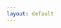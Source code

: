 ```yaml
---
layout: default
---
```

<!DOCTYPE html>
<html lang="en">
<head>
    <meta charset="UTF-8">
    <meta name="viewport" content="width=device-width, initial-scale=1.0">
    <title>CH EN Fall 2025 Schedule Planner</title>
    <script src="https://cdn.plot.ly/plotly-latest.min.js"></script>
    <style>
        /* ... your existing body, #controls-container, #group-toggles styles ... */
        
        /* Styles for Course Filter Checkboxes (adjust if you renamed #filter-checkboxes) */
        #course-filter-checkboxes {
            display: flex; flex-wrap: wrap; gap: 8px 12px;
            /* max-height: 200px; overflow-y: auto; */
            border: 1px solid #ddd; padding: 10px; background-color: #f9f9f9;
        }
        #course-filter-checkboxes > div {
            /* flex-basis: calc(33.333% - 12px); 3 columns, adjust as needed */
            box-sizing: border-box; display: flex; align-items: center; margin-bottom: 5px;
        }
        #course-filter-checkboxes input[type="checkbox"] { margin-right: 5px; }
        #course-filter-checkboxes label { white-space: nowrap; overflow: hidden; text-overflow: ellipsis; cursor: pointer; }

        /* NEW: Styles for Instructor Filter Checkboxes */
        #instructor-filter-container { margin-top: 15px; }
        #instructor-filter-checkboxes {
            display: flex; flex-wrap: wrap; gap: 8px 12px;
            /* max-height: 150px; Adjust height as needed */
            /* overflow-y: auto; */
            border: 1px solid #ddd; padding: 10px; background-color: #f9f9f9;
            margin-top: 5px; /* Space below the instructor filter buttons */
        }
        #instructor-filter-checkboxes > div { /* Wrapper for each instructor checkbox */
            /* flex-basis: calc(33.333% - 12px); Aim for 3 columns, adjust as needed */
            box-sizing: border-box; display: flex; align-items: center; margin-bottom: 5px;
        }
        #instructor-filter-checkboxes input[type="checkbox"] { margin-right: 5px; }
        #instructor-filter-checkboxes label { white-space: nowrap; overflow: hidden; text-overflow: ellipsis; cursor: pointer; }
        hr { margin-top: 15px; margin-bottom: 15px; border: 0; border-top: 1px solid #eee; }
    </style>
</head>
<body>
    <h1>CH EN Fall 2025 Schedule Planner B</h1>

    <div id="controls-container">
        <h2>Filter Courses</h2>
        <button id="select-all-courses-btn">Select All Courses</button> <button id="deselect-all-courses-btn">Deselect All Courses</button> <div id="group-toggles">
        </div>
        <hr> 
        <div id="course-filter-checkboxes"> </div>
        <hr>

        <div id="instructor-filter-container">
            <h3>Filter by Instructor</h3>
            <button id="select-all-instructors-btn">Select All Instructors</button>
            <button id="deselect-all-instructors-btn">Deselect All Instructors</button>
            <div id="instructor-filter-checkboxes">
            </div>
        </div>
    </div>

    <div id="schedule-chart-container" class="plotly-container">
    </div>

    <script>
// Place this inside the <script> tags, updating existing JavaScript

let allCourseEvents = [];
let allTaskNames = [];
let allInstructorNames = []; // NEW: To store unique instructor names
let masterCourseColorMap = {}; 
let isProgrammaticChange = false; // Flag to prevent event listener loops

function getInstructorsForCourse(courseName) {
    // Find the first event for this course to get its instructor list
    // (assuming instructors are consistent for all events of a given course Task)
    const event = allCourseEvents.find(ev => ev.Task === courseName);
    if (event && Array.isArray(event.Resource)) {
        return event.Resource.filter(instr => instr && instr !== "N/A"); // Return list of actual instructors
    }
    return [];
}

function getCoursesByInstructor(instructorName) {
    const courses = new Set();
    allCourseEvents.forEach(event => {
        if (Array.isArray(event.Resource) && event.Resource.includes(instructorName)) {
            courses.add(event.Task);
        }
    });
    return Array.from(courses);
}

function doesInstructorTeachOtherSelectedCourses(instructorName, excludeCourseName) {
    // Checks if 'instructorName' teaches any course that is currently selected,
    // other than 'excludeCourseName'.
    for (const taskName of allTaskNames) {
        if (taskName === excludeCourseName) continue;

        const courseCheckboxId = `cb-course-${taskName.replace(/[^a-zA-Z0-9-_]/g, '')}`;
        const courseCheckbox = document.getElementById(courseCheckboxId);
        if (courseCheckbox && courseCheckbox.checked) { // If this other course is selected
            const instructorsOfThisCourse = getInstructorsForCourse(taskName);
            if (instructorsOfThisCourse.includes(instructorName)) {
                return true; // Yes, the instructor teaches another selected course
            }
        }
    }
    return false; // No, the instructor does not teach other selected courses
}

function isCourseTaughtByOtherSelectedInstructors(courseName, excludeInstructorName) {
    // Checks if 'courseName' is taught by any instructor (other than 'excludeInstructorName')
    // who is currently selected.
    const instructorsOfThisCourse = getInstructorsForCourse(courseName);
    for (const instrName of instructorsOfThisCourse) {
        if (instrName === excludeInstructorName) continue;

        const instrCheckboxId = `cb-instructor-${instrName.replace(/[^a-zA-Z0-9-_]/g, '')}`;
        const instrCheckbox = document.getElementById(instrCheckboxId);
        if (instrCheckbox && instrCheckbox.checked) { // If this other instructor is selected
            return true; // Yes, the course is taught by another selected instructor
        }
    }
    return false; // No, not taught by any other selected instructor
}

// --- Configuration for the chart (days, hours, y-axis, etc. - REMAINS THE SAME) ---
// ... (const daysOfWeekOrdered, hourTickStart, hourTickEnd, yAxisPlotRange, etc. as before) ...
const daysOfWeekOrdered = ['Monday', 'Tuesday', 'Wednesday', 'Thursday', 'Friday'];
const hourTickStart = 7; const hourTickEnd = 19;
const yAxisPlotRange = [hourTickEnd + 0.5, hourTickStart - 0.5]; 
const yShapeMinVal = hourTickStart - 0.5; const yShapeMaxVal = hourTickEnd + 0.5;  
const ytickvals = []; const yticktext = [];
for (let hVal = hourTickStart; hVal <= hourTickEnd; hVal++) {
    ytickvals.push(hVal);
    let labelHourVal = hVal % 12 !== 0 ? hVal % 12 : 12;
    let amPmVal = hVal < 12 || hVal === 24 ? "AM" : "PM";
    if (hVal === 0) { labelHourVal = 12; amPmVal = "AM"; }
    if (hVal === 12) { labelHourVal = 12; amPmVal = "PM"; }
    yticktext.push(`${labelHourVal} ${amPmVal}`);
}

// --- setupFilters function (Update button IDs) ---
function setupFilters(courseTasks) {
    console.log("setupFilters called with tasks:", courseTasks);
    const courseCheckboxesDiv = document.getElementById('course-filter-checkboxes'); // Use new ID
    if (!courseCheckboxesDiv) { /* ... error handling ... */ return; }
    courseCheckboxesDiv.innerHTML = ''; 
    if (!courseTasks || courseTasks.length === 0) { /* ... warning ... */ return; }
    
    courseTasks.forEach(courseName => { /* ... create course checkboxes as before, using cb-${courseName} for ID ... */
        const checkboxId = `cb-course-${courseName.replace(/[^a-zA-Z0-9-_]/g, '')}`; // More robust ID
        const checkbox = document.createElement('input');
        checkbox.type = 'checkbox'; checkbox.id = checkboxId; checkbox.value = courseName;
        checkbox.checked = false; //checkbox.addEventListener('change', updateChart);
        // Inside setupFilters function:
        // Replace the simple: checkbox.addEventListener('change', updateChart);
        // With this more detailed event listener:

        checkbox.addEventListener('change', function(e) {
            if (isProgrammaticChange) return; // Prevent feedback loop if this change was code-triggered

            isProgrammaticChange = true; // Set flag for programmatic changes

            const courseNameChanged = e.target.value;
            const isNowChecked = e.target.checked;
            const instructorsForThisCourse = getInstructorsForCourse(courseNameChanged);

            if (isNowChecked) {
                // When a course is checked, ensure its instructors are also checked.
                instructorsForThisCourse.forEach(instrName => {
                    const instrCheckboxId = `cb-instructor-${instrName.replace(/[^a-zA-Z0-9-_]/g, '')}`;
                    const instrCheckbox = document.getElementById(instrCheckboxId);
                    if (instrCheckbox && !instrCheckbox.checked) {
                        instrCheckbox.checked = true;
                        // Note: We are not dispatching 'change' on instrCheckbox to avoid complex loops.
                        // updateChart() at the end will read all current states.
                    }
                });
            } else {
                // When a course is UNCHECKED, uncheck its instructors ONLY IF those instructors
                // no longer teach any *other* courses that are still selected.
                instructorsForThisCourse.forEach(instrName => {
                    if (!doesInstructorTeachOtherSelectedCourses(instrName, courseNameChanged)) {
                        const instrCheckboxId = `cb-instructor-${instrName.replace(/[^a-zA-Z0-9-_]/g, '')}`;
                        const instrCheckbox = document.getElementById(instrCheckboxId);
                        if (instrCheckbox && instrCheckbox.checked) {
                            instrCheckbox.checked = false;
                        }
                    }
                });
            }
            
            updateChart(); // Update the chart based on the new state of all checkboxes
            isProgrammaticChange = false; // Reset flag
        });
        const label = document.createElement('label');
        label.htmlFor = checkboxId; label.appendChild(document.createTextNode(courseName));
        const wrapper = document.createElement('div');
        wrapper.appendChild(checkbox); wrapper.appendChild(label);
        courseCheckboxesDiv.appendChild(wrapper);
        
        
    });

    // Use new button IDs
    const selectAllBtn = document.getElementById('select-all-courses-btn');
    if (selectAllBtn) {
        selectAllBtn.addEventListener('click', () => { 
            if (isProgrammaticChange) return;
            isProgrammaticChange = true;
            courseTasks.forEach(courseName => { 
                const cb = document.getElementById(`cb-course-${courseName.replace(/[^a-zA-Z0-9-_]/g, '')}`); 
                if(cb) cb.checked = true; 
            });
            // After selecting all courses, you might want to also select all relevant instructors
            // For simplicity now, we'll let individual selections handle cross-filter updates,
            // or the user can click "Select All Instructors".
            // A more advanced "Select All Courses" could also try to update instructor states intelligently.
            updateChart();
            isProgrammaticChange = false;
        });
    }

    const deselectAllBtn = document.getElementById('deselect-all-courses-btn');
    if (deselectAllBtn) {
        deselectAllBtn.addEventListener('click', () => { 
            if (isProgrammaticChange) return;
            isProgrammaticChange = true;
            courseTasks.forEach(courseName => { 
                const cb = document.getElementById(`cb-course-${courseName.replace(/[^a-zA-Z0-9-_]/g, '')}`); 
                if(cb) cb.checked = false;
                // When deselecting all courses, we might also want to deselect all instructors
                // that ONLY teach these courses. This follows the complex logic.
                // For simplicity, "Deselect All Courses" just deselects courses for now.
                // The linked deselection logic will primarily trigger from individual unchecks.
            });
            // To be fully robust, deselecting all courses should then ensure instructors are
            // deselected if they no longer teach any selected courses.
            // This requires iterating through all instructors and calling doesInstructorTeachOtherSelectedCourses.
            // Let's simplify for now: "Deselect All" buttons are "master overrides" for their category.
            // The individual checkbox logic handles the intricate linking.
            // Re-evaluating all instructor checkboxes after deselecting all courses:
            allInstructorNames.forEach(instrName => {
                if (!doesInstructorTeachOtherSelectedCourses(instrName, null)) { // null as no specific course excluded
                    const instrCheckboxId = `cb-instructor-${instrName.replace(/[^a-zA-Z0-9-_]/g, '')}`;
                    const instrCheckbox = document.getElementById(instrCheckboxId);
                    if (instrCheckbox) instrCheckbox.checked = false;
                }
            });
            updateChart();
            isProgrammaticChange = false;
        });
    }
    console.log("setupFilters finished successfully.");
}

// --- setupGroupToggles function (No changes needed in its internal logic) ---
// function setupGroupToggles(allUniqueTaskNames, definedGroups) { ... } (Keep as is)
function setupGroupToggles(allCourseTaskNamesForCheckboxes, definedGroups) {
    console.log("setupGroupToggles called with defined groups:", definedGroups);
    const groupTogglesDiv = document.getElementById('group-toggles');
    if (!groupTogglesDiv) { console.error("Element with ID 'group-toggles' not found!"); return; }
    groupTogglesDiv.innerHTML = ''; 
    if (Object.keys(definedGroups).length === 0) { console.warn("No groups defined."); return; }
    const sortedGroupNames = Object.keys(definedGroups).sort();
    sortedGroupNames.forEach(groupName => {
        const coursesInGroup = definedGroups[groupName];
        if (coursesInGroup.length === 0) return;
        const groupControlP = document.createElement('p');
        groupControlP.style.fontWeight = 'bold';
        groupControlP.textContent = `${groupName} (${coursesInGroup.length} courses): `;
        const groupButtonSelect = document.createElement('button');
        groupButtonSelect.textContent = `Select Group`;
        // Inside setupGroupToggles, for a group's "Select Group" button:
        groupButtonSelect.addEventListener('click', () => {
            isProgrammaticChange = true;
            const instructorsToAlsoCheck = new Set();

            coursesInGroup.forEach(courseNameInGroup => {
                const courseCheckbox = document.getElementById(`cb-course-${courseNameInGroup.replace(/[^a-zA-Z0-9-_]/g, '')}`);
                if (courseCheckbox && !courseCheckbox.checked) {
                    courseCheckbox.checked = true;
                }
                // Collect instructors for these courses
                const instructorsForThisCourse = getInstructorsForCourse(courseNameInGroup);
                instructorsForThisCourse.forEach(instr => instructorsToAlsoCheck.add(instr));
            });

            instructorsToAlsoCheck.forEach(instrName => {
                const instrCheckboxId = `cb-instructor-${instrName.replace(/[^a-zA-Z0-9-_]/g, '')}`;
                const instrCheckbox = document.getElementById(instrCheckboxId);
                if (instrCheckbox && !instrCheckbox.checked) {
                    instrCheckbox.checked = true;
                }
            });

            isProgrammaticChange = false;
            updateChart();
        });
        const groupButtonDeselect = document.createElement('button');
        groupButtonDeselect.textContent = `Deselect Group`;
        groupButtonDeselect.addEventListener('click', () => {
            if (isProgrammaticChange) return; // Should not be strictly necessary here as it's a primary user action
                                             // but good if this function itself could be called programmatically.
                                             // Let's assume user click is the entry point.
            isProgrammaticChange = true; // Set flag: subsequent changes are programmatic

            console.log(`User deselected group: ${groupName}`);

            coursesInGroup.forEach(courseNameInGroup => {
                const courseCheckboxId = `cb-course-${courseNameInGroup.replace(/[^a-zA-Z0-9-_]/g, '')}`;
                const courseCheckbox = document.getElementById(courseCheckboxId);
                if (courseCheckbox && courseCheckbox.checked) {
                    console.log(` Programmatically unchecking course: ${courseNameInGroup}`);
                    courseCheckbox.checked = false;
                }
                
                // Now, check the instructors of this just-deselected course
                const instructorsForThisCourse = getInstructorsForCourse(courseNameInGroup);
                instructorsForThisCourse.forEach(instrName => {
                    // Check if this instructor still teaches any OTHER course that remains selected
                    // The 'courseNameInGroup' is now effectively deselected for this check.
                    if (!doesInstructorTeachOtherSelectedCourses(instrName, null)) { 
                        // Passing null as excludeCourseName, or we can pass courseNameInGroup.
                        // doesInstructorTeachOtherSelectedCourses iterates ALL selected courses.
                        // Since courseNameInGroup's checkbox is now false, it won't be counted by the helper.
                        const instrCheckboxId = `cb-instructor-${instrName.replace(/[^a-zA-Z0-9-_]/g, '')}`;
                        const instrCheckbox = document.getElementById(instrCheckboxId);
                        if (instrCheckbox && instrCheckbox.checked) {
                            console.log(` Programmatically unchecking instructor: ${instrName} (no other selected courses found for them)`);
                            instrCheckbox.checked = false;
                        }
                    }
                });
            });

            isProgrammaticChange = false; // Reset flag
            updateChart(); // Update the chart once after all changes
        });
        
        groupControlP.appendChild(groupButtonSelect); // This was already there
        groupControlP.appendChild(groupButtonDeselect);
        groupTogglesDiv.appendChild(groupControlP);
    });
    console.log("setupGroupToggles finished successfully.");
}


// --- defineCourseGroupsFromData function (No changes needed in its internal logic) ---
// function defineCourseGroupsFromData(allEvents) { ... } (Keep as is, using event.CourseGroup)
function defineCourseGroupsFromData(allEvents) {
    console.log("defineCourseGroupsFromData called. Events received:", allEvents ? allEvents.length : 0);
    const groups = {};
    if (!allEvents) return groups;
    allEvents.forEach(event => {
        if (!event || typeof event.Task === 'undefined') return;
        const groupName = event.CourseGroup || "Uncategorized"; 
        const taskName = event.Task;
        if (!groups[groupName]) groups[groupName] = new Set();
        groups[groupName].add(taskName);
    });
    const finalGroups = {};
    Object.keys(groups).sort().forEach(groupName => {
         finalGroups[groupName] = Array.from(groups[groupName]).sort();
    });
    console.log("Defined groups:", finalGroups);
    return finalGroups;
}


// --- NEW: Function to setup instructor filter checkboxes ---
function setupInstructorFilters(instructorNames) {
    console.log("setupInstructorFilters called with instructors:", instructorNames);
    const instructorCheckboxesDiv = document.getElementById('instructor-filter-checkboxes');
    if (!instructorCheckboxesDiv) {
        console.error("Element with ID 'instructor-filter-checkboxes' not found!");
        return;
    }
    instructorCheckboxesDiv.innerHTML = '';
    if (!instructorNames || instructorNames.length === 0) {
        console.warn("setupInstructorFilters: No instructor names to create checkboxes for.");
        instructorCheckboxesDiv.innerHTML = "<p>No instructors found in data.</p>";
        return;
    }

    instructorNames.forEach(name => {
        // Sanitize instructorName for ID: replace spaces, special chars, etc.
        const instructorId = `cb-instructor-${name.replace(/[^a-zA-Z0-9-_]/g, '')}`;
        const checkbox = document.createElement('input');
        checkbox.type = 'checkbox';
        checkbox.id = instructorId;
        checkbox.value = name;
        checkbox.checked = false; // Default to selected
        // checkbox.addEventListener('change', updateChart);
        // Inside setupInstructorFilters function:
        // Replace the simple: checkbox.addEventListener('change', updateChart);
        // With this more detailed event listener:

        checkbox.addEventListener('change', function(e) {
            if (isProgrammaticChange) return; // Prevent feedback loop

            isProgrammaticChange = true; // Set flag

            const instructorNameChanged = e.target.value;
            const isNowChecked = e.target.checked;
            const coursesByThisInstructor = getCoursesByInstructor(instructorNameChanged);

            if (isNowChecked) {
                // When an instructor is checked, ensure their courses are also checked.
                coursesByThisInstructor.forEach(courseName => {
                    const courseCheckboxId = `cb-course-${courseName.replace(/[^a-zA-Z0-9-_]/g, '')}`;
                    const courseCheckbox = document.getElementById(courseCheckboxId);
                    if (courseCheckbox && !courseCheckbox.checked) {
                        courseCheckbox.checked = true;
                    }
                });
            } else {
                // When an instructor is UNCHECKED, uncheck their courses ONLY IF those courses
                // are not also taught by another instructor who is still selected.
                coursesByThisInstructor.forEach(courseName => {
                    if (!isCourseTaughtByOtherSelectedInstructors(courseName, instructorNameChanged)) {
                        const courseCheckboxId = `cb-course-${courseName.replace(/[^a-zA-Z0-9-_]/g, '')}`;
                        const courseCheckbox = document.getElementById(courseCheckboxId);
                        if (courseCheckbox && courseCheckbox.checked) {
                            courseCheckbox.checked = false;
                        }
                    }
                });
            }

            updateChart(); // Update the chart based on the new state of all checkboxes
            isProgrammaticChange = false; // Reset flag
        });

        const label = document.createElement('label');
        label.htmlFor = instructorId;
        label.appendChild(document.createTextNode(name));
        
        const wrapper = document.createElement('div');
        wrapper.appendChild(checkbox);
        wrapper.appendChild(label);
        instructorCheckboxesDiv.appendChild(wrapper);
    });

    document.getElementById('select-all-instructors-btn').addEventListener('click', () => {
        instructorNames.forEach(name => {
            const instructorId = `cb-instructor-${name.replace(/[^a-zA-Z0-9-_]/g, '')}`;
            const cb = document.getElementById(instructorId);
            if(cb) cb.checked = true;
        });
        updateChart();
    });

    document.getElementById('deselect-all-instructors-btn').addEventListener('click', () => {
        instructorNames.forEach(name => {
            const instructorId = `cb-instructor-${name.replace(/[^a-zA-Z0-9-_]/g, '')}`;
            const cb = document.getElementById(instructorId);
            if(cb) cb.checked = false;
        });
        updateChart();
    });
    console.log("setupInstructorFilters finished successfully.");
}

// --- plotSchedule function (No changes needed in its internal logic for this feature) ---
// function plotSchedule(filteredEvents) { ... } (Keep as is)
function plotSchedule(filteredEvents) {
    // ... (your existing plotSchedule function - make sure it's complete here)
    console.log("plotSchedule called. Filtered events:", filteredEvents ? filteredEvents.length : 0);
    const chartDivId = 'schedule-chart-container';
    const chartContainer = document.getElementById(chartDivId);
    if (!chartContainer) { console.error("Chart container not found!"); return; }
    if (!filteredEvents) filteredEvents = [];

    const traces = [];
    if (filteredEvents.length > 0) {
      const uniqueTasksInFilter = [...new Set(filteredEvents.map(event => event.Task))];
      // masterCourseColorMap should be globally defined and populated
      // const plotlyColors = [ ... ]; // Not needed here if masterCourseColorMap is used
      // const courseColorMap = {}; // Not needed here
      // uniqueTasksInFilter.forEach((task, i) => { courseColorMap[task] = plotlyColors[i % plotlyColors.length]; }); // Not needed here
    }


    filteredEvents.forEach(event => { 
        if (event.StartHour == null || event.DurationHours == null || event.DurationHours <= 0) { return; }
        traces.push({
            type: 'bar', x: [event.Day], y: [event.DurationHours], base: [event.StartHour],
            name: event.Task,
            marker: { color: masterCourseColorMap[event.Task] || '#A9A9A9', line: { color: 'rgba(0,0,0,0.5)', width: 0.5 } },
            text: event.Task, textposition: 'inside', insidetextanchor: 'middle',
            customdata: [event.HoverInfo], hovertemplate: '%{customdata}<extra></extra>',
            width: 0.3 
        });
    });
    
    const backgroundShapes = [];
    daysOfWeekOrdered.forEach((day, index) => { 
        backgroundShapes.push({
            type: 'rect', xref: 'x', yref: 'y', x0: index - 0.5, x1: index + 0.5,
            y0: yShapeMinVal, y1: yShapeMaxVal,
            fillcolor: (index % 2 === 0) ? 'rgba(220, 220, 220, 0.2)' : 'rgba(240, 240, 240, 0.2)',
            line: { color: 'rgba(180, 180, 180, 0.4)', width: 3 }, layer: 'below'
        });
    });

    const layout = { 
        autosize: true,   // <-- Add this line
        height: 800,      // <-- Add this line (you can adjust this value)
        
        // title: 'Weekly Course Schedule',
        xaxis: { title: 'Day of the Week', categoryorder: 'array', categoryarray: daysOfWeekOrdered, side: 'top', type: 'category', tickangle: 0 },
        yaxis: { title: 'Time of Day', range: yAxisPlotRange, tickvals: ytickvals, ticktext: yticktext },
        barmode: 'group', hovermode: 'closest', bargroupgap: 2, bargap: 0.3, 
        showlegend: false, legend: { title: { text: 'Courses' } },
        margin: { t: 50, b: 50, l: 40, r: 20 }, shapes: backgroundShapes
    };
    
    try {
        Plotly.react(chartDivId, traces, layout);
        console.log(`Plotly.react called. Traces: ${traces.length}.`);
    } catch (e) { console.error("Error in Plotly.react:", e); }
}


// --- updateChart function (MODIFIED to include instructor filter) ---
// --- MODIFIED: updateChart function ---
// Place this inside the <script> tags, replacing your existing updateChart function

function updateChart() {
    console.log("updateChart called.");
    const selectedCourses = [];
    if (allTaskNames && allTaskNames.length > 0) {
        allTaskNames.forEach(taskName => {
            const checkbox = document.getElementById(`cb-course-${taskName.replace(/[^a-zA-Z0-9-_]/g, '')}`);
            if (checkbox && checkbox.checked) {
                selectedCourses.push(taskName);
            }
        });
    }
    console.log("Selected courses:", selectedCourses);

    const selectedInstructors = [];
    if (allInstructorNames && allInstructorNames.length > 0) {
        allInstructorNames.forEach(instructorName => {
            const instructorId = `cb-instructor-${instructorName.replace(/[^a-zA-Z0-9-_]/g, '')}`;
            const checkbox = document.getElementById(instructorId);
            if (checkbox && checkbox.checked) {
                selectedInstructors.push(instructorName);
            }
        });
    }
    console.log("Selected instructors:", selectedInstructors);

    const eventsToPlot = allCourseEvents.filter(event => {
        let coursePasses = true; // Default: pass this filter dimension
        // If the user has made specific selections in the course filter, apply them.
        // An empty selectedCourses list means "don't filter by course name / show all courses for this dimension".
        if (selectedCourses.length > 0) {
            coursePasses = selectedCourses.includes(event.Task);
        }
        // If selectedCourses is empty, coursePasses remains true.

        let instructorPasses = true; // Default: pass this filter dimension
        // If the user has made specific selections in the instructor filter, apply them.
        // An empty selectedInstructors list means "don't filter by instructor / show all instructors for this dimension".
        if (selectedInstructors.length > 0) {
            if (Array.isArray(event.Resource)) {
                instructorPasses = event.Resource.some(instr => selectedInstructors.includes(instr.trim()));
            } else { // Assuming event.Resource is a string if not an array
                instructorPasses = selectedInstructors.includes(String(event.Resource).trim());
            }
        }
        // If selectedInstructors is empty, instructorPasses remains true.
        
        // An event is shown if it passes both active filter dimensions.
        // If a dimension has no active selections, it effectively passes all items for that dimension.
        return coursePasses && instructorPasses;
    });
    
    console.log("Events to plot after all filters:", eventsToPlot.length);
    plotSchedule(eventsToPlot);
}

// --- MODIFIED: Initial Load (fetch.then(...) block) ---
document.addEventListener('DOMContentLoaded', function() {
    console.log("DOM fully loaded. Starting script...");
    fetch('course_data.json')
        .then(response => { 
            console.log("Fetch response status:", response.status);
            if (!response.ok) throw new Error(`HTTP error! status: ${response.status}`);
            return response.json();
        })
        .then(data => {
            console.log("Data fetched. Events:", data ? data.length : 0);
            allCourseEvents = data || [];

            if (allCourseEvents.length > 0) {
                allTaskNames = [...new Set(allCourseEvents.map(event => event.Task).filter(task => task != null))].sort();
                
                // --- Populate allInstructorNames with unique individual instructors ---
                const uniqueIndividualInstructors = new Set();
                allCourseEvents.forEach(event => {
                    if (Array.isArray(event.Resource)) {
                        event.Resource.forEach(instr => {
                            if (instr && instr.trim() !== "" && instr !== "N/A") { // Add valid, non-empty, non-"N/A" instructors
                                uniqueIndividualInstructors.add(instr.trim());
                            }
                        });
                    } else if (event.Resource && typeof event.Resource === 'string' && event.Resource.trim() !== "" && event.Resource !== "N/A") {
                        // Fallback for safety, though Python should always make it an array
                        uniqueIndividualInstructors.add(event.Resource.trim());
                    }
                });
                allInstructorNames = [...uniqueIndividualInstructors].sort();
                console.log("Unique Individual Instructors for filters:", allInstructorNames);
                // --- End instructor names population ---

                // Create Master Course Color Map (as defined in previous step)
                // ... (masterCourseColorMap logic remains the same) ...
                const preDefinedColors = [ '#1f77b4', '#ff7f0e', '#2ca02c', '#d62728', '#9467bd', '#8c564b', '#e377c2', '#7f7f7f', '#bcbd22', '#17becf', '#aec7e8', '#ffbb78', '#98df8a', '#ff9896', '#c5b0d5', '#c49c94', '#f7b6d2', '#c7c7c7', '#dbdb8d', '#9edae5', '#393b79', '#5254a3', '#6b6ecf', '#9c9ede', '#637939', '#8ca252', '#b5cf6b', '#cedb9c', '#8c6d31', '#bd9e39', '#e7ba52', '#e7cb94', '#843c39', '#ad494a', '#d6616b', '#e7969c', '#7b4173', '#a55194', '#ce6dbd', '#de9ed6' ];
                masterCourseColorMap = {};
                allTaskNames.forEach((taskName, index) => { masterCourseColorMap[taskName] = preDefinedColors[index % preDefinedColors.length]; });


                const definedGroups = defineCourseGroupsFromData(allCourseEvents); // Uses event.CourseGroup
                
                if (allTaskNames.length > 0) setupFilters(allTaskNames);
                
                if (allInstructorNames.length > 0) setupInstructorFilters(allInstructorNames); 
                else {
                    const idf = document.getElementById('instructor-filter-checkboxes');
                    if(idf) idf.innerHTML = "<p>No instructors available to filter.</p>";
                }
                
                if (Object.keys(definedGroups).length > 0) setupGroupToggles(allTaskNames, definedGroups);
                
                updateChart();
            } else { /* ... handling for no course data ... */ }
        })
        .catch(error => { /* ... error handling ... */ });
});
    </script>
</body>
</html>
